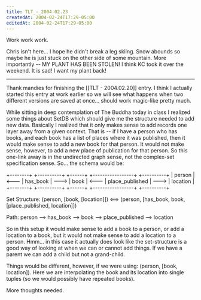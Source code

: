 ```yaml
---
title: TLT_-_2004.02.23
createdAt: 2004-02-24T17:29-05:00
editedAt: 2004-02-24T17:29-05:00
---
```


Work work work.

Chris isn't here... I hope he didn't break a leg skiing. Snow abounds so maybe he is just stuck on the other side of some mountain. More importantly -- MY PLANT HAS BEEN STOLEN! I think KC took it over the weekend. It is sad! I want my plant back!

----

Thank mandies for finishing the [[TLT - 2004.02.20]] entry. I think I actually started this entry at work earlier so we will see what happens when two different versions are saved at once... should work magic-like pretty much.

While sitting in deep contemplation of The Buddha today in class I realized some things about SetDB which should give me the structure needed to add new data. Basically I realized that it only makes sense to add records one layer away from a given context. That is -- if I have a person who has books, and each book has a list of places where it was published, then it would make sense to add a new book for that person. It would not make sense, however, to add a new place of publication for that person. So this one-link away is in the undirected graph sense, not the complex-set specification sense. So... the schema would be:

  +--------+      +----------+      +------+      +-----------------+      +----------+
  | person | <--- | has_book | ---> | book | <--- | place_published | ---> | location |
  +--------+      +----------+      +------+      +-----------------+      +----------+

Set Structure:
  (person, [book, [location]]) <==> (person, [has_book, book, [place_published, location]])

Path:
  person --> has_book --> book --> place_published --> location

So in this setup it would make sense to add a book to a person, or add a location to a book, but it would not make sense to add a location to a person. Hmm... in this case it actually does look like the set-structure is a good way of looking at when we can or cannot add things. If we have a parent we can add a child but not a grand-child.

Things would be different, however, if we were using: (person, [book, location]). Here we are interpolating the book and its location into single tuples (so we would possibly have repeated books).

More thoughts needed.

